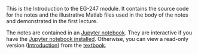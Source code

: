 This is the Introduction to the EG-247 module. It contains the source code for the notes and the illustrative Matlab files used in the body of the notes and demonstrated in the first lecture.

The notes are contained in an [Jupyter notebook](http://ipython.org/index.html). They are interactive if you have the [Jupyter notebook installed](http://jupyter.org/install.html). Otherwise, you can view a read-only version ([Introduction](https://cpjobling.github.io/eg-247-textbook/introduction/index.html)) from the [textbook](https://cpjobling.github.io/eg-247-textbook).
